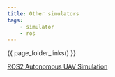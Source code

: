 ```yaml
---
title: Other simulators 
tags:
    - simulator
    - ros
---
```


{{ page_folder_links() }}

[ROS2 Autonomous UAV Simulation](https://github.com/patilunmesh/drone_simulator/tree/main?tab=readme-ov-file)